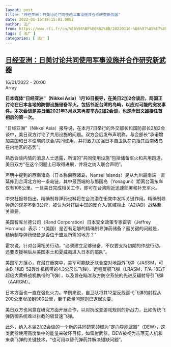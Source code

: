 ```yaml
---
layout: post
title: "日经亚洲：日美讨论共同使用军事设施并合作研究新武器"
date: 2022-01-16T19:15:01.000Z
author: 法广
from: https://www.rfi.fr/cn/%E6%94%BF%E6%B2%BB/20220116-%E6%97%A5%E7%BB%8F%E4%BA%9A%E6%B4%B2-%E6%97%A5%E7%BE%8E%E8%AE%A8%E8%AE%BA%E5%85%B1%E5%90%8C%E4%BD%BF%E7%94%A8%E5%86%9B%E4%BA%8B%E8%AE%BE%E6%96%BD%E5%B9%B6%E5%90%88%E4%BD%9C%E7%A0%94%E7%A9%B6%E6%96%B0%E6%AD%A6
tags: [ 法广 ]
categories: [ 法广 ]
---
```

<!--1642360501000-->
[日经亚洲：日美讨论共同使用军事设施并合作研究新武器](https://www.rfi.fr/cn/%E6%94%BF%E6%B2%BB/20220116-%E6%97%A5%E7%BB%8F%E4%BA%9A%E6%B4%B2-%E6%97%A5%E7%BE%8E%E8%AE%A8%E8%AE%BA%E5%85%B1%E5%90%8C%E4%BD%BF%E7%94%A8%E5%86%9B%E4%BA%8B%E8%AE%BE%E6%96%BD%E5%B9%B6%E5%90%88%E4%BD%9C%E7%A0%94%E7%A9%B6%E6%96%B0%E6%AD%A6)
------

<div>
<div>16/01/2022 - 20:00</div>Array<p><strong>                    日本媒体“日经亚洲”（Nikkei Asia）1月16日报导，在美日2加2会谈后，两国正讨论在日本各地的防御设施储备军火，包括邻近台湾的岛屿，以应对可能的突发事件。本次会谈是美日继2021年3月以来再度举办2加2会谈，也是岸田文雄接任首相后的第一次。                </strong></p><div >                    <p>“日经亚洲”（Nikkei Asia）报导说，在本月7日举行的外交部长和国防部长2加2会谈中，美日双方讨论了共用设施的问题。双方会后发布声明称，与会部长“承诺增加美国和日本设施的联合/共同使用，并将致力加强日本自卫队在包括其西南诸岛在内地区的态势”。</p><p>熟悉会谈内情的消息人士透露，所谓的“共同使用设施”包括储备军火和共用跑道，美日双方“在这个问题上已取得进展，并将之纳入联合声明”。</p><p>声明中提到的西南诸岛（日本称南西诸岛，Nansei Islands）是从九州最南端一直延伸到台湾北方的一条岛链，其中最西端的与那国岛（Yonaguni）距离台湾东岸仅有108公里。一旦美日完成相关工作，即可在台湾附近迅速部署和补充军火。</p><p>中央社报导指出，精确制导弹药也料将在台海潜在衝突中发挥关键作用。精确制导弹药的误差不到3公尺，被认为对打破中国的反介入/区域拒止（A2/AD）战略至关重要。</p><p>美国智库兰德公司（Rand Corporation）日本安全政策专家霍农（Jeffrey Hornung）表示：“（美国）是否有足够的精确制导弹药储备？最关键的问题是，精确制导弹药储备是否位于盟友所需的地方？”</p><p>霍农说，针对台湾相关行动，“必须建立足够储备，不仅要支持初期的作战行动，还要支援稍后从美国本土和夏威夷进入日本的部队”。</p><p>美国军方担心，在潜在衝突中，美军可能缺乏联合空对地距外飞弹（JASSM，可由B-1和B-52轰炸机携带的4.3公尺长飞弹）、远程反舰飞弹（LRASM，F/A-18E/F超级大黄蜂战机携带的飞弹），以及旨在瞄准敌方防空系统的先进反辐射导引飞弹（AARGM）。</p><p>日本方面也一直在强化火力。举例来说，自卫队将其12型反舰巡弋飞弹的射程从200公里增加到900公里，至于数量问题则已退居次要。</p><p>美日双方也同意在研究方面开展合作，以对抗改变游戏规则的新战力，比如传统飞弹防御系统难以拦截的极音速飞弹。</p><p>此外，纳入本届2加2会谈的一个新的共同研究领域为“定向导能武器”（DEW），这类武器使用高度集中的能量来破坏目标，如雷射武器。DEW被视为击落无人机和来袭飞弹的关键技术，“也可用以替代弹药并解决短缺问题”。</p>                                            <div data-selfpromo-newsletter>    </div>    <div data-selfpromo-app>    </div>                </div>
</div>
